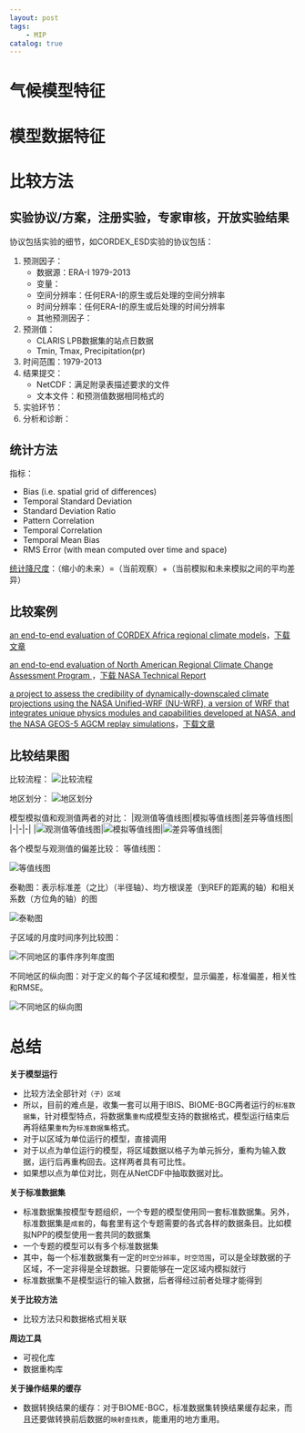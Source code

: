 ```yaml
---
layout: post
tags: 
    - MIP
catalog: true
---
```


# 气候模型特征

# 模型数据特征

# 比较方法
## 实验协议/方案，注册实验，专家审核，开放实验结果
协议包括实验的细节，如CORDEX_ESD实验的协议包括：
1. 预测因子：
    - 数据源：ERA-I 1979-2013
    - 变量：
    - 空间分辨率：任何ERA-I的原生或后处理的空间分辨率
    - 时间分辨率：任何ERA-I的原生或后处理的时间分辨率
    - 其他预测因子：
2. 预测值：
    - CLARIS LPB数据集的站点日数据
    - Tmin, Tmax, Precipitation(pr)
3. 时间范围：1979-2013
4. 结果提交：
    - NetCDF：满足附录表描述要求的文件
    - 文本文件：和预测值数据相同格式的
5. 实验环节：
6. 分析和诊断：

## 统计方法
指标：
- Bias  (i.e. spatial grid of differences)
- Temporal Standard Deviation
- Standard Deviation Ratio
- Pattern Correlation
- Temporal Correlation
- Temporal Mean Bias
- RMS Error (with mean computed over time and space)

[统计降尺度](https://rcmes.jpl.nasa.gov/content/statistical-downscaling)：（缩小的未来）=（当前观察）+（当前模拟和未来模拟之间的平均差异）

## 比较案例
[an end-to-end evaluation of CORDEX Africa regional climate models](https://rcmes.jpl.nasa.gov/content/configuration-files-kim-et-al-2013a)，[下载文章](https://link.springer.com/article/10.1007/s00382-013-1751-7)<br>

[an end-to-end evaluation of North American Regional Climate Change Assessment Program ](https://rcmes.jpl.nasa.gov/content/configuration-files-NARCCAP)，[下载 NASA Technical Report]()<br>

[a project to assess the credibility of dynamically-downscaled climate projections using the NASA Unified-WRF (NU-WRF), a version of WRF that integrates unique physics modules and capabilities developed at NASA, and the NASA GEOS-5 AGCM replay simulations](https://rcmes.jpl.nasa.gov/content/nasa-dynamic-downscaling-project-part-i)，[下载文章](https://trs.jpl.nasa.gov/bitstream/handle/2014/45705/17-0785.pdf?sequence=1&isAllowed=y)<br>

## 比较结果图
比较流程：
![比较流程](../img/in-post/cmip/rcmes_outline_mar2016.png)

地区划分：
![地区划分](../img/in-post/cmip/RCMES_map_subregion.png)

模型模拟值和观测值两者的对比：
|观测值等值线图|模拟等值线图|差异等值线图|
|-|-|-|
|![观测值等值线图](../img/in-post/cmip/Obs_contour_May2016.png)|![模拟等值线图](../img/in-post/cmip/Model_contour_May2016.png)|![差异等值线图](../img/in-post/cmip/CLI_Bias_contour.png)|

各个模型与观测值的偏差比较：
等值线图：

![等值线图](../img/in-post/cmip/RCMES_cordex_AF_prec_annual_mean_bias_to_cru1.png)

泰勒图：表示标准差（之比）（半径轴）、均方根误差（到REF的距离的轴）和相关系数（方位角的轴）的图

![泰勒图](../img/in-post/cmip/RCMES_cordex_AF_prec_annual_mean_taylor_diagram_to_cru.png)

子区域的月度时间序列比较图：

![不同地区的事件序列年度图](../img/in-post/cmip/RCMES_cordex_AF_prec_subregion_annual_cycle_time_series1copy.png)

不同地区的纵向图：对于定义的每个子区域和模型，显示偏差，标准偏差，相关性和RMSE。

![不同地区的纵向图](../img/in-post/cmip/cf_results.png)

# 总结
**关于模型运行**
- 比较方法全部针对`（子）区域`
- 所以，目前的难点是，收集一套可以用于IBIS、BIOME-BGC两者运行的`标准数据集`，针对模型特点，将数据集`重构`成模型支持的数据格式，模型运行结束后再将结果`重构`为`标准数据集`格式。
- 对于以区域为单位运行的模型，直接调用
- 对于以点为单位运行的模型，将区域数据以格子为单元拆分，重构为输入数据，运行后再重构回去。这样两者具有可比性。
- 如果想以点为单位对比，则在从NetCDF中抽取数据对比。

**关于标准数据集**
- 标准数据集按模型专题组织，一个专题的模型使用同一套标准数据集。另外，标准数据集是`成套`的，每套里有这个专题需要的各式各样的数据条目。比如模拟NPP的模型使用一套共同的数据集
- 一个专题的模型可以有多个标准数据集
- 其中，每一个标准数据集有一定的`时空分辨率`，`时空范围`，可以是全球数据的子区域，不一定非得是全球数据。只要能够在一定区域内模拟就行
- 标准数据集不是模型运行的输入数据，后者得经过前者处理才能得到

**关于比较方法**
- 比较方法只和数据格式相关联

**周边工具**
- 可视化库
- 数据重构库

**关于操作结果的缓存**
- 数据转换结果的缓存：对于BIOME-BGC，标准数据集转换结果缓存起来，而且还要做转换前后数据的`映射查找表`，能重用的地方重用。

